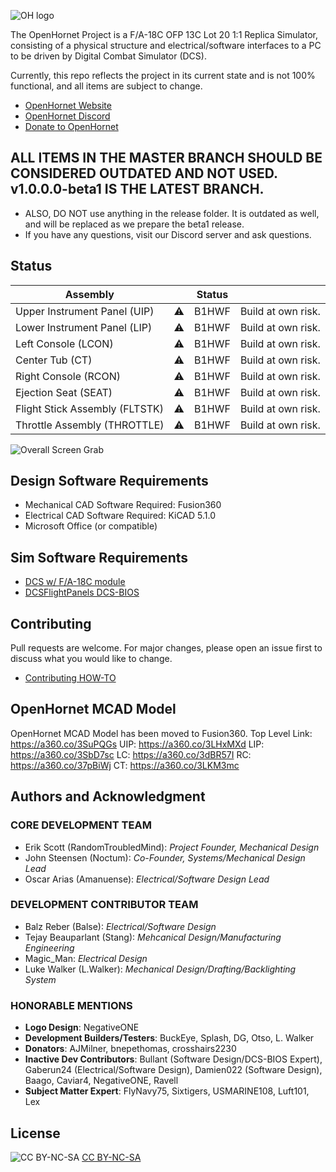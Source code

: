 ![OH logo](https://github.com/jrsteensen/OpenHornet/blob/master/images/Logo/open_hornet_horizontal_final.png)

The OpenHornet Project is a F/A-18C OFP 13C Lot 20 1:1 Replica Simulator, consisting of a physical structure and electrical/software interfaces to a PC to be driven by Digital Combat Simulator (DCS).

Currently, this repo reflects the project in its current state and is not 100% functional, and all items are subject to change.

* [OpenHornet Website](https://www.openhornet.com)
* [OpenHornet Discord](https://discord.gg/G5PA5ju)
* [Donate to OpenHornet](https://www.openhornet.com/campaigns/donate/)

## ALL ITEMS IN THE MASTER BRANCH SHOULD BE CONSIDERED OUTDATED AND NOT USED. v1.0.0.0-beta1 IS THE LATEST BRANCH.
* ALSO, DO NOT use anything in the release folder. It is outdated as well, and will be replaced as we prepare the beta1 release.
* If you have any questions, visit our Discord server and ask questions.

## Status
| Assembly                       |                 | Status |                                |
|--------------------------------|:---------------:|--------|--------------------------------|
| Upper Instrument Panel (UIP)   | :warning: | B1HWF | Build at own risk. |
| Lower Instrument Panel (LIP)   | :warning: | B1HWF | Build at own risk. |
| Left Console (LCON)            | :warning: | B1HWF | Build at own risk. |
| Center Tub (CT)                | :warning: | B1HWF | Build at own risk. |
| Right Console (RCON)           | :warning: | B1HWF | Build at own risk. |
| Ejection Seat (SEAT)           | :warning: | B1HWF | Build at own risk. |
| Flight Stick Assembly (FLTSTK) | :warning: | B1HWF | Build at own risk. |
| Throttle Assembly (THROTTLE)   | :warning: | B1HWF | Build at own risk. |

![Overall Screen Grab](https://github.com/jrsteensen/OpenHornet/blob/master/images/Glareshields.2019.10.21.PNG)

## Design Software Requirements

* Mechanical CAD Software Required: Fusion360
* Electrical CAD Software Required: KiCAD 5.1.0
* Microsoft Office (or compatible)

## Sim Software Requirements
* [DCS w/ F/A-18C module](https://www.digitalcombatsimulator.com/en/shop/modules/hornet/)
* [DCSFlightPanels DCS-BIOS](https://github.com/DCSFlightpanels/dcs-bios)

## Contributing
Pull requests are welcome. For major changes, please open an issue first to discuss what you would like to change.

* [Contributing HOW-TO](CONTRIBUTING.md)

## OpenHornet MCAD Model

OpenHornet MCAD Model has been moved to Fusion360.
Top Level Link: https://a360.co/3SuPQGs
UIP: https://a360.co/3LHxMXd
LIP: https://a360.co/3SbD7sc
LC: https://a360.co/3dBR57I
RC: https://a360.co/37pBiWj
CT: https://a360.co/3LKM3mc

## Authors and Acknowledgment

### CORE DEVELOPMENT TEAM
* Erik Scott (RandomTroubledMind): _Project Founder, Mechanical Design_
* John Steensen (Noctum): _Co-Founder, Systems/Mechanical Design Lead_
* Oscar Arias (Amanuense): _Electrical/Software Design Lead_

### DEVELOPMENT CONTRIBUTOR TEAM
* Balz Reber (Balse): _Electrical/Software Design_
* Tejay Beauparlant (Stang): _Mehcanical Design/Manufacturing Engineering_
* Magic_Man: _Electrical Design_
* Luke Walker (L.Walker): _Mechanical Design/Drafting/Backlighting System_

### HONORABLE MENTIONS
* __Logo Design__: NegativeONE
* __Development Builders/Testers__: BuckEye, Splash, DG, Otso, L. Walker
* __Donators__: AJMilner, bnepethomas, crosshairs2230
* __Inactive Dev Contributors__: Bullant (Software Design/DCS-BIOS Expert), Gaberun24 (Electrical/Software Design), Damien022 (Software Design), Baago, Caviar4, NegativeONE, Ravell
* **Subject Matter Expert**: FlyNavy75, Sixtigers, USMARINE108, Luft101, Lex

## License
![CC BY-NC-SA](https://i.creativecommons.org/l/by-nc-sa/4.0/88x31.png "CC BY-NC-SA")
[CC BY-NC-SA](http://creativecommons.org/licenses/by-nc-sa/4.0/)
